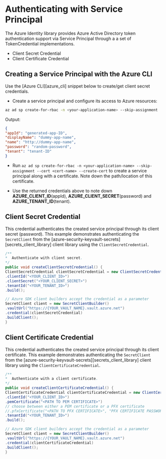 # Authenticating with Service Principal

The Azure Identity library provides Azure Active Directory token authentication support via Service Principal through a a set of TokenCredential implementations.

* Client Secret Credential
* Client Certificate Credential


## Creating a Service Principal with the Azure CLI
Use the [Azure CLI][azure_cli] snippet below to create/get client secret credentials.

* Create a service principal and configure its access to Azure resources:

```bash
az ad sp create-for-rbac -n <your-application-name> --skip-assignment
```

Output:

```json
{
"appId": "generated-app-ID",
"displayName": "dummy-app-name",
"name": "http://dummy-app-name",
"password": "random-password",
"tenant": "tenant-ID"
}
```

* Run `az ad sp create-for-rbac -n <your-application-name> --skip-assignment --cert <cert-name> --create-cert` to create a service principal along with a certificate. Note down the path/location of this certificate.

* Use the returned credentials above to note down **AZURE\_CLIENT\_ID**(appId), **AZURE\_CLIENT\_SECRET**(password) and **AZURE\_TENANT\_ID**(tenant).


## Client Secret Credential
This credential authenticates the created service principal through its client secret (password). This example demonstrates authenticating the `SecretClient` from the [azure-security-keyvault-secrets][secrets_client_library] client library using the `ClientSecretCredential`.

```java
/**
*  Authenticate with client secret.
*/
public void createClientSecretCredential() {
ClientSecretCredential clientSecretCredential = new ClientSecretCredentialBuilder()
.clientId("<YOUR_CLIENT_ID>")
.clientSecret("<YOUR_CLIENT_SECRET>")
.tenantId("<YOUR_TENANT_ID>")
.build();

// Azure SDK client builders accept the credential as a parameter
SecretClient client = new SecretClientBuilder()
.vaultUrl("https://{YOUR_VAULT_NAME}.vault.azure.net")
.credential(clientSecretCredential)
.buildClient();
}
```

## Client Certificate Credential
This credential authenticates the created service principal through its client certificate. This example demonstrates authenticating the `SecretClient` from the [azure-security-keyvault-secrets][secrets_client_library] client library using the `ClientCertificateCredential`.

```java
/**
*  Authenticate with a client certificate.
*/
public void createClientCertificateCredential() {
ClientCertificateCredential clientCertificateCredential = new ClientCertificateCredentialBuilder()
.clientId("<YOUR_CLIENT_ID>")
.pemCertificate("<PATH TO PEM CERTIFICATE>")
// choose between either a PEM certificate or a PFX certificate
//.pfxCertificate("<PATH TO PFX CERTIFICATE>", "PFX CERTIFICATE PASSWORD")
.tenantId("<YOUR_TENANT_ID>")
.build();

// Azure SDK client builders accept the credential as a parameter
SecretClient client = new SecretClientBuilder()
.vaultUrl("https://{YOUR_VAULT_NAME}.vault.azure.net")
.credential(clientCertificateCredential)
.buildClient();
}
```
